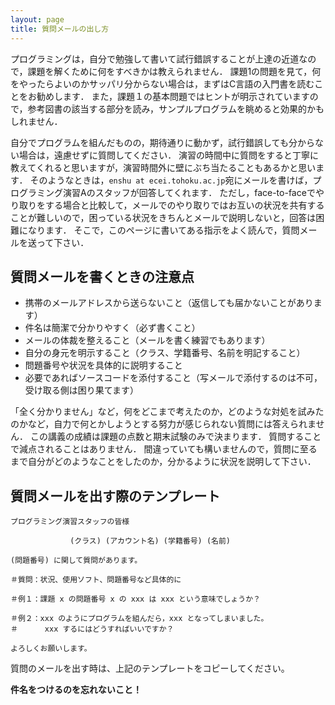 ```yaml
---
layout: page
title: 質問メールの出し方
---
```


プログラミングは，自分で勉強して書いて試行錯誤することが上達の近道なので，課題を解くために何をすべきかは教えられません．
課題1の問題を見て，何をやったらよいのかサッパリ分からない場合は，まずはC言語の入門書を読むことをお勧めします．
また，課題１の基本問題ではヒントが明示されていますので，参考図書の該当する部分を読み，サンプルプログラムを眺めると効果的かもしれません．

自分でプログラムを組んだものの，期待通りに動かず，試行錯誤しても分からない場合は，遠慮せずに質問してください．
演習の時間中に質問をすると丁寧に教えてくれると思いますが，演習時間外に壁にぶち当たることもあるかと思います．
そのようなときは，`enshu at ecei.tohoku.ac.jp`宛にメールを書けば，プログラミング演習Aのスタッフが回答してくれます．
ただし，face-to-faceでやり取りをする場合と比較して，メールでのやり取りではお互いの状況を共有することが難しいので，困っている状況をきちんとメールで説明しないと，回答は困難になります．
そこで，このページに書いてある指示をよく読んで，質問メールを送って下さい．

## 質問メールを書くときの注意点

* 携帯のメールアドレスから送らないこと（返信しても届かないことがあります）
* 件名は簡潔で分かりやすく（必ず書くこと）
* メールの体裁を整えること（メールを書く練習でもあります）
* 自分の身元を明示すること（クラス、学籍番号、名前を明記すること）
* 問題番号や状況を具体的に説明すること
* 必要であればソースコードを添付すること（写メールで添付するのは不可，受け取る側は困り果てます）

「全く分かりません」など，何をどこまで考えたのか，どのような対処を試みたのかなど，自力で何とかしようとする努力が感じられない質問には答えられません．
この講義の成績は課題の点数と期末試験のみで決まります．
質問することで減点されることはありません．
間違っていても構いませんので，質問に至るまで自分がどのようなことをしたのか，分かるように状況を説明して下さい．

## 質問メールを出す際のテンプレート

```
プログラミング演習スタッフの皆様

　　　　　　　　(クラス) (アカウント名) (学籍番号) (名前)

(問題番号) に関して質問があります。

＃質問：状況、使用ソフト、問題番号など具体的に

＃例１：課題 x の問題番号 x の xxx は xxx という意味でしょうか？

＃例２：xxx のようにプログラムを組んだら，xxx となってしまいました。
＃      xxx するにはどうすればいいですか？

よろしくお願いします。
```

質問のメールを出す時は、上記のテンプレートをコピーしてください。

**件名をつけるのを忘れないこと！**
